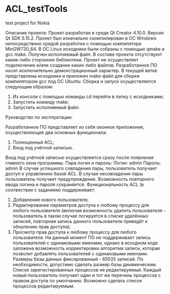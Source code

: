 # ACL_testTools
test project for Nokia

Описание проекта:
Проект разработан в среде Qt Creator 4.10.0. Версия Qt SDK 5.15.2.
Проект был изначально скомпилирован в ОС Windows непосредствнно средой разработки с помощью компилятора MinGW730_64. В ОС Linux исходники были собраны с помощью qmake и gсс make. Получен исполняемый файл.
В составе проекта отсутствуют какие-либо сторонние библиотеки. 
Проект не осуществляет подключение и/или создание каких-либо файлов.
Разработанное ПО носит исключительно демонстрационный характер.
В текущей ветке представлены исходники и приложен make-файл для сборки компилятором gcc под ОС Ubuntu.
Сборка и запуск осуществляется следующим образом:
1. Из консоли с помощью команды cd перейти в папку с исходниками;
2. Запустить команду make;
3. Запустить исполняемый файл.

Руководство по эксплуатации:

Разработанное ПО представляет из себя оконное приложение, осуществляющее два основных функционала:
1. Полноценный ACL;
2. Вход под учётной записью.

Вход под учётной записью осуществляется сразу после появления главного окна программы. Пара логин и пароль:
Логин: admin
Пароль: admin
В случае успешного совпадения пары, пользователь получает доступ к управлению базой ACL. В случае несовпадения пары пользователь получает предупреждение. Возможность повторного ввода логина и пароля сохраняется.
Функциональность ACL (в соотвествии с заданием) поддерживает:
1. Добавление нового пользователя;
2. Редактирование параметров доступа к любому процессу для любого пользователя (включая возможность удалить пользователя - пользователь в таком случае логируется в списке удалённых записей, повторная запись данного пользователя приведёт к обнулению прав доступа);
3. Просмотр прав доступа к любому процессу для любого пользователя.
На данный момент ПО не поддерживает запись пользователей с одинаковыми именами, однако в исходном коде заложена возможность корректировки алгоритма записи, которая позволит добавлять пользователей с одинаковыми именами.
Размеры базы данных фиксированный - 65535 записей. По необходимости, допустимо сделать размер базы динамическим.
Список зарегистированных процессов не редактируемый. Каждый новый пользователь получает один и тот же перечень процессов с правом доступа по умолчанию. Возможно сделать список процессов редактируемым.

